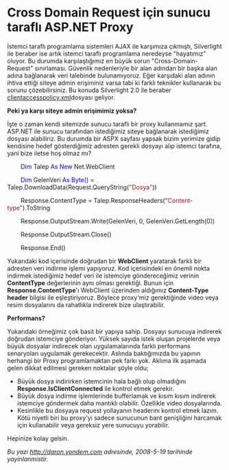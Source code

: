 # Cross Domain Request için sunucu taraflı ASP.NET Proxy 

İstemci taraflı programlama sistemleri AJAX ile karşımıza çıkmıştı,
Silverlight ile beraber ise artık istemci taraflı programlama neredeyse
"hayatımız" oluyor. Bu durumda karşılaştığımız en büyük sorun
"Cross-Domain-Request" sınırlaması. Güvenlik nedenleriyle bir alan
adından bir başka alan adına bağlanarak veri talebinde bulunamıyoruz.
Eğer karşıdaki alan adının ihtiva ettiği siteye admin erişiminiz varsa
tabi ki farklı teknikler kullanarak bu sorunu çözebilirsiniz. Bu konuda
Silverlight 2.0 ile beraber
[clientaccesspolicy.xml](http://daron.yondem.com/tr/post/4bfde604-04ab-427c-81cb-fc775b72f912)dosyası
geliyor.

**Peki ya karşı siteye admin erişimimiz yoksa?**

İşte o zaman kendi sitemizde sunucu taraflı bir proxy kullanmamız şart.
ASP.NET ile sunucu tarafından istediğimiz siteye bağlanarak istediğimiz
dosyası alabiliriz. Bu durumda bir ASPX sayfası yapsak bizim yerimize
gidip kendisine hedef gösterdiğimiz adresten gerekli dosyayı alıp
istemci tarafına, yani bize iletse hoş olmaz mı?

        <span style="color: blue;">Dim</span> Talep <span
style="color: blue;">As</span> <span style="color: blue;">New</span>
Net.WebClient

        <span style="color: blue;">Dim</span> GelenVeri <span
style="color: blue;">As</span> <span style="color: blue;">Byte</span>()
= Talep.DownloadData(Request.QueryString(<span
style="color: #a31515;">"Dosya"</span>))

        Response.ContentType = Talep.ResponseHeaders(<span
style="color: #a31515;">"Content-type"</span>).ToString

        Response.OutputStream.Write(GelenVeri, 0,
GelenVeri.GetLength(0))

        Response.OutputStream.Close()

        Response.End()

Yukarıdaki kod içerisinde doğrudan bir **WebClient** yaratarak farklı
bir adresten veri indirme işlemi yapıyoruz. Kod içerisindeki en önemli
nokta indirmek istediğimiz hedef veri ile istemciye göndereceğimiz
verinin **ContentType** değerlerinin aynı olması gerektiği. Bunun için
**Response.ContentType**'ı WebClient üzerinden aldığımız **Content-Type
header** bilgisi ile eşleştiriyoruz. Böylece proxy'miz gerektiğinde
video veya resim dosyalarını da rahatlıkla indirerek bize ulaştırabilir.

**Performans?**

Yukarıdaki örneğimiz çok basit bir yapıya sahip. Dosyayı sunucuya
indirerek doğrudan istemciye gönderiyor. Yüksek sayıda istek oluşan
projelerde veya büyük dosyalar indirecek olan uygulamalarında farklı
performans senaryoları uygulamak gerekecektir. Aslında baktığımızda bu
yapının herhangi bir Proxy programlamaktan pek farkı yok. Aklıma ilk
aşamada gelen dikkat edilmesi gereken noktalar şöyle oldu;

-   Büyük dosya indirirken istemcinin hala bağlı olup olmadığını
    **Response.IsClientConnected** ile kontrol etmek gerekir.
-   Büyük dosya indirme işlemlerinde bufferlamak ve kısım kısım
    indirerek istemciye göndermek daha mantıklı olabilir. Özellikle
    video dosyalarında.
-   Kesinlikle bu dosyaya request yollayanın headerını kontrol etmek
    lazım. Kötü niyetli biri bu proxy'yi sadece sunucunun bant
    genişliğini harcamak için kullanabilir veya gereksiz yere sunucuyu
    yorabilir.

Hepinize kolay gelsin.


*Bu yazi http://daron.yondem.com adresinde, 2008-5-19 tarihinde yayinlanmistir.*